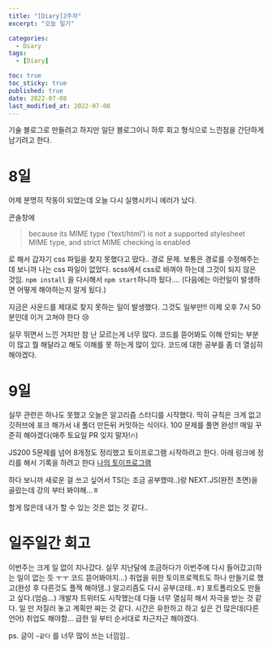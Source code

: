 ```yaml
---
title: "[Diary]2주차"
excerpt: "오늘 일기"

categories:
  - Diary
tags:
  - [Diary]

toc: true
toc_sticky: true
published: true
date: 2022-07-08
last_modified_at: 2022-07-08
---
```


기술 블로그로 만들려고 하지만 일단 블로그이니
하루 회고 형식으로 느낀점을 간단하게 남기려고 한다.

# 8일

어제 분명히 작동이 되었는데 오늘 다시 실행시키니 에러가 났다.

콘솔창에

> because its MIME type (‘text/html’) is not a supported stylesheet MIME type, and strict MIME checking is enabled

로 해서 갑자기 css 파일을 찾지 못했다고 떴다..
경로 문제.
보통은 경로를 수정해주는데 보니까 나는 css 파일이 없었다.
scss에서 css로 바껴야 하는데 그것이 되지 않은 것임.
`npm install` 을 다시해서 `npm start`하니까 됬다....
(다음에는 이런일이 발생하면 어떻게 해야하는지 알게 됬다.)

지금은 사운드를 제대로 찾지 못하는 일이 발생했다.
그것도 일부만!!
이제 오후 7시 50분인데 이거 고쳐야 한다 😢

실무 뛰면서 느낀 거지만 참 난 모르는게 너무 많다.
코드를 뜯어봐도 이해 안되는 부분이 많고
뭘 해달라고 해도 이해를 못 하는게 많이 있다.
코드에 대한 공부를 좀 더 열심히 해야겠다.

# 9일

실무 관련은 하나도 못했고
오늘은 알고리즘 스터디를 시작했다.
딱히 규칙은 크게 없고 깃허브에 포크 해가서
내 폴더 만든뒤 커밋하는 식이다.
100 문제를 풀면 완성!!
매일 꾸준히 해야겠다(매주 토요일 PR 잊지 말자!🔥)

JS200 5문제를 넘어 8개정도 정리했고
토이프로그램 시작하려고 한다.
아래 링크에 정리를 해서 기록을 하려고 한다
[나의 토이프로그램](https://gardenia0917.github.io/project/%ED%94%84%EB%A1%9C%EC%A0%9D%ED%8A%B8-makeyourcards/)

하다 보니까 새로운 걸 쓰고 싶어서
TS(는 조금 공부했따..)랑 NEXT.JS(완전 초면)을 골랐는데 강의 부터 봐야해...ㅎ

할게 많은데 내가 할 수 있는 것은 없는 것 같다..

# 일주일간 회고

이번주는 크게 일 없이 지나갔다.
실무 지난달에 조금하다가 이번주에 다시 들어갔고(하는 일이 없는 듯 ㅜㅜ 코드 뜯어봐야지...)
취업을 위한 토이프로젝트도 하나 만들기로 했고(완성 후 다른것도 플젝 해야댐..)
알고리즘도 다시 공부(코테..ㅎ)
포트폴리오도 만들고 싶다.(엄슴...)
개발자 트위터도 시작했는데 다들 너무 열심히 해서 자극을 받는 것 같다.
일 만 저질러 놓고 계획만 짜는 것 같다.
시간은 유한하고 하고 싶은 건 많은데(다른 언어)
취업도 해야함... 급한 일 부터 순서대로 차근차근 해야겠다.

ps. 글이 `~같다` 를 너무 많이 쓰는 너낌임..
